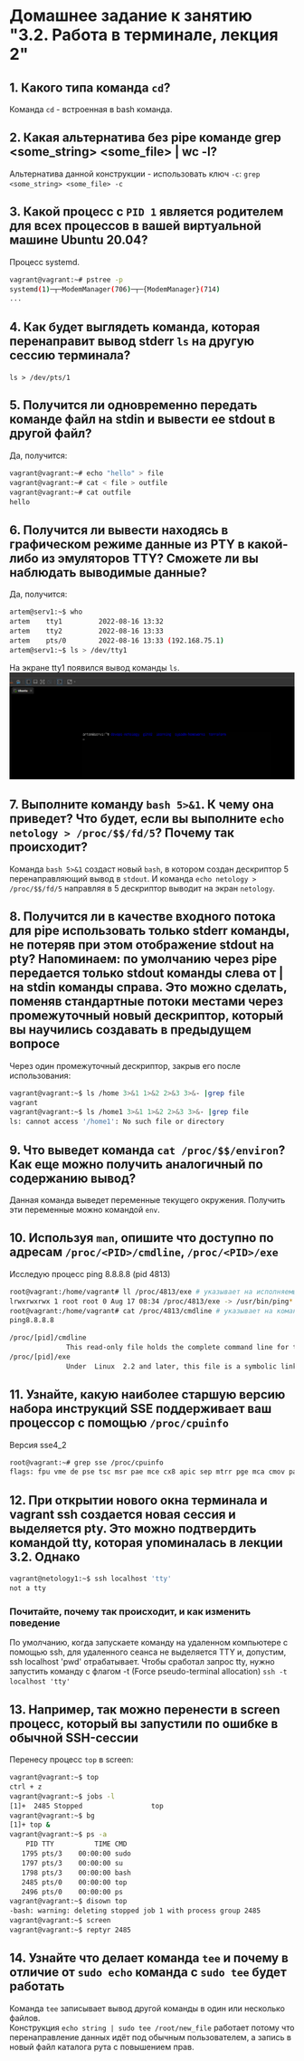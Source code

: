 # Домашнее задание к занятию "3.2. Работа в терминале, лекция 2"

## 1. Какого типа команда `cd`?

Команда `cd` - встроенная в bash команда.

## 2. Какая альтернатива без pipe команде grep <some_string> <some_file> | wc -l?

Альтернатива данной конструкции - использовать ключ `-с`:
`grep <some_string> <some_file> -c`

## 3. Какой процесс с `PID 1` является родителем для всех процессов в вашей виртуальной машине Ubuntu 20.04?

Процесс systemd.

```bash
vagrant@vagrant:~# pstree -p
systemd(1)─┬─ModemManager(706)─┬─{ModemManager}(714)
...
```

## 4. Как будет выглядеть команда, которая перенаправит вывод stderr `ls` на другую сессию терминала?

`ls > /dev/pts/1`

## 5. Получится ли одновременно передать команде файл на stdin и вывести ее stdout в другой файл?

Да, получится:

```bash
vagrant@vagrant:~# echo "hello" > file
vagrant@vagrant:~# cat < file > outfile
vagrant@vagrant:~# cat outfile
hello
```

## 6. Получится ли вывести находясь в графическом режиме данные из PTY в какой-либо из эмуляторов TTY? Сможете ли вы наблюдать выводимые данные?

Да, получится:

```bash
artem@serv1:~$ who
artem    tty1         2022-08-16 13:32
artem    tty2         2022-08-16 13:33
artem    pts/0        2022-08-16 13:33 (192.168.75.1)
artem@serv1:~$ ls > /dev/tty1
```

На экране tty1 появился вывод команды `ls`.
![img.png](img/tty1.png)

## 7. Выполните команду `bash 5>&1`. К чему она приведет? Что будет, если вы выполните `echo netology > /proc/$$/fd/5`? Почему так происходит?

Команда `bash 5>&1` создаст новый `bash`, в котором создан дескриптор 5 перенаправляющий вывод в `stdout`. И команда `echo netology > /proc/$$/fd/5` направляя в 5 дескриптор выводит на экран `netology`.

## 8. Получится ли в качестве входного потока для pipe использовать только stderr команды, не потеряв при этом отображение stdout на pty? Напоминаем: по умолчанию через pipe передается только stdout команды слева от | на stdin команды справа. Это можно сделать, поменяв стандартные потоки местами через промежуточный новый дескриптор, который вы научились создавать в предыдущем вопросе

Через один промежуточный дескриптор, закрыв его после использования:

```bash
vagrant@vagrant:~$ ls /home 3>&1 1>&2 2>&3 3>&- |grep file
vagrant
vagrant@vagrant:~$ ls /home1 3>&1 1>&2 2>&3 3>&- |grep file
ls: cannot access '/home1': No such file or directory
```

## 9. Что выведет команда `cat /proc/$$/environ`? Как еще можно получить аналогичный по содержанию вывод?

Данная команда выведет переменные текущего окружения. Получить эти переменные можно командой `env`.

## 10. Используя `man`, опишите что доступно по адресам `/proc/<PID>/cmdline`, `/proc/<PID>/exe`

Исследую процесс ping 8.8.8.8 (pid 4813)

```bash
root@vagrant:/home/vagrant# ll /proc/4813/exe # указывает на исполняемый бинарник
lrwxrwxrwx 1 root root 0 Aug 17 08:34 /proc/4813/exe -> /usr/bin/ping*
root@vagrant:/home/vagrant# cat /proc/4813/cmdline # указывает на командную строку
ping8.8.8.8
```

```bash
/proc/[pid]/cmdline
              This read-only file holds the complete command line for the process,  unless the process is a zombie.
/proc/[pid]/exe
              Under  Linux  2.2 and later, this file is a symbolic link containing the actual pathname of the executed command.
```

## 11. Узнайте, какую наиболее старшую версию набора инструкций SSE поддерживает ваш процессор с помощью `/proc/cpuinfo`

Версия sse4_2

```bash
root@vagrant:~# grep sse /proc/cpuinfo
flags: fpu vme de pse tsc msr pae mce cx8 apic sep mtrr pge mca cmov pat pse36 clflush mmx fxsr sse sse2 ht syscall nx rdtscp lm constant_tsc rep_good nopl xtopology nonstop_tsc cpuid tsc_known_freq pni pclmulqdq ssse3 cx16 pcid sse4_1 sse4_2 x2apic movbe popcnt aes xsave avx rdrand hypervisor lahf_lm abm 3dnowprefetch invpcid_single fsgsbase avx2 invpcid rdseed clflushopt md_clear flush_l1d arch_capabilities
```

## 12. При открытии нового окна терминала и vagrant ssh создается новая сессия и выделяется pty. Это можно подтвердить командой tty, которая упоминалась в лекции 3.2. Однако

```bash
vagrant@netology1:~$ ssh localhost 'tty'
not a tty
```

### Почитайте, почему так происходит, и как изменить поведение

По умолчанию, когда запускаете команду на удаленном компьютере с помощью ssh, для удаленного сеанса не выделяется TTY и, допустим,  ssh localhost 'pwd' отрабатывает.
Чтобы сработал запрос tty, нужно запустить команду с флагом -t (Force pseudo-terminal allocation)
`ssh -t localhost 'tty'`

## 13. Например, так можно перенести в screen процесс, который вы запустили по ошибке в обычной SSH-сессии

Перенесу процесс `top` в screen:

```bash
vagrant@vagrant:~$ top
ctrl + z
vagrant@vagrant:~$ jobs -l
[1]+  2485 Stopped                 top
vagrant@vagrant:~$ bg
[1]+ top &
vagrant@vagrant:~$ ps -a
    PID TTY          TIME CMD
   1795 pts/3    00:00:00 sudo
   1797 pts/3    00:00:00 su
   1798 pts/3    00:00:00 bash
   2485 pts/0    00:00:00 top
   2496 pts/0    00:00:00 ps
vagrant@vagrant:~$ disown top
-bash: warning: deleting stopped job 1 with process group 2485
vagrant@vagrant:~$ screen
vagrant@vagrant:~$ reptyr 2485
```

## 14. Узнайте что делает команда `tee` и почему в отличие от `sudo echo` команда с `sudo tee` будет работать

Команда `tee` записывает вывод другой команды в один или несколько файлов.  
Конструкция `echo string | sudo tee /root/new_file` работает потому что перенаправление данных идёт под обычным пользователем, а запись в новый файл каталога рута с повышением прав.
